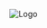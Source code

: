 <p align="center">
  <img src="https://user-images.githubusercontent.com/6391763/94993443-a542d100-05ae-11eb-8304-9280498d68f7.png" alt="Logo"/>
</p>

